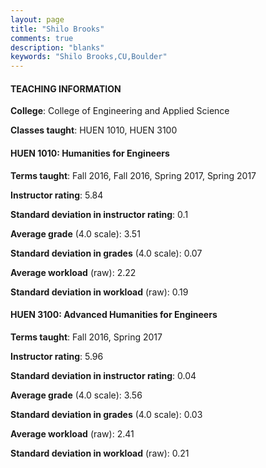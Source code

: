 ```yaml
---
layout: page
title: "Shilo Brooks" 
comments: true
description: "blanks"
keywords: "Shilo Brooks,CU,Boulder"
---
```

<head>
<script src="https://ajax.googleapis.com/ajax/libs/jquery/2.1.3/jquery.min.js"></script>
<script src="https://dl.dropboxusercontent.com/s/pc42nxpaw1ea4o9/highcharts.js?dl=0"></script>
<!-- <script src="../assets/js/highcharts.js"></script> -->
<style type="text/css">@font-face {
	font-family: "Bebas Neue";
	src: url(https://www.filehosting.org/file/details/544349/BebasNeue Regular.otf) format("opentype");
	}
	h1.Bebas { 
		font-family: "Bebas Neue", Verdana, Tahoma;
	}
</style>
</head>
	   
#### TEACHING INFORMATION

**College**: College of Engineering and Applied Science

**Classes taught**: HUEN 1010, HUEN 3100

#### HUEN 1010: Humanities for Engineers

**Terms taught**: Fall 2016, Fall 2016, Spring 2017, Spring 2017

**Instructor rating**: 5.84

**Standard deviation in instructor rating**: 0.1

**Average grade** (4.0 scale): 3.51

**Standard deviation in grades** (4.0 scale): 0.07

**Average workload** (raw): 2.22

**Standard deviation in workload** (raw): 0.19

#### HUEN 3100: Advanced Humanities for Engineers

**Terms taught**: Fall 2016, Spring 2017

**Instructor rating**: 5.96

**Standard deviation in instructor rating**: 0.04

**Average grade** (4.0 scale): 3.56

**Standard deviation in grades** (4.0 scale): 0.03

**Average workload** (raw): 2.41

**Standard deviation in workload** (raw): 0.21

